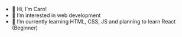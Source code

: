- 👋 Hi, I’m Caro!
- 👀 I’m interested in web development
- 🌱 I’m currently learning HTML, CSS, JS and planning to learn React
(Beginner)
